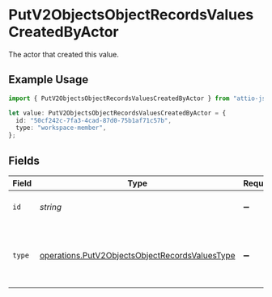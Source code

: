 # PutV2ObjectsObjectRecordsValuesCreatedByActor

The actor that created this value.

## Example Usage

```typescript
import { PutV2ObjectsObjectRecordsValuesCreatedByActor } from "attio-js/models/operations";

let value: PutV2ObjectsObjectRecordsValuesCreatedByActor = {
  id: "50cf242c-7fa3-4cad-87d0-75b1af71c57b",
  type: "workspace-member",
};
```

## Fields

| Field                                                                                                            | Type                                                                                                             | Required                                                                                                         | Description                                                                                                      |
| ---------------------------------------------------------------------------------------------------------------- | ---------------------------------------------------------------------------------------------------------------- | ---------------------------------------------------------------------------------------------------------------- | ---------------------------------------------------------------------------------------------------------------- |
| `id`                                                                                                             | *string*                                                                                                         | :heavy_minus_sign:                                                                                               | An ID to identify the actor.                                                                                     |
| `type`                                                                                                           | [operations.PutV2ObjectsObjectRecordsValuesType](../../models/operations/putv2objectsobjectrecordsvaluestype.md) | :heavy_minus_sign:                                                                                               | The type of actor. [Read more information on actor types here](/docs/actors).                                    |